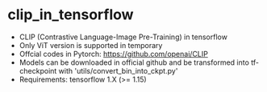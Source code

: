 # clip_in_tensorflow

- CLIP (Contrastive Language-Image Pre-Training) in tensorflow
- Only ViT version is supported in temporary
- Offcial codes in Pytorch: https://github.com/openai/CLIP
- Models can be downloaded in official github and be transformed into tf-checkpoint with 'utils/convert_bin_into_ckpt.py'
- Requirements: tensorflow 1.X (>= 1.15)
